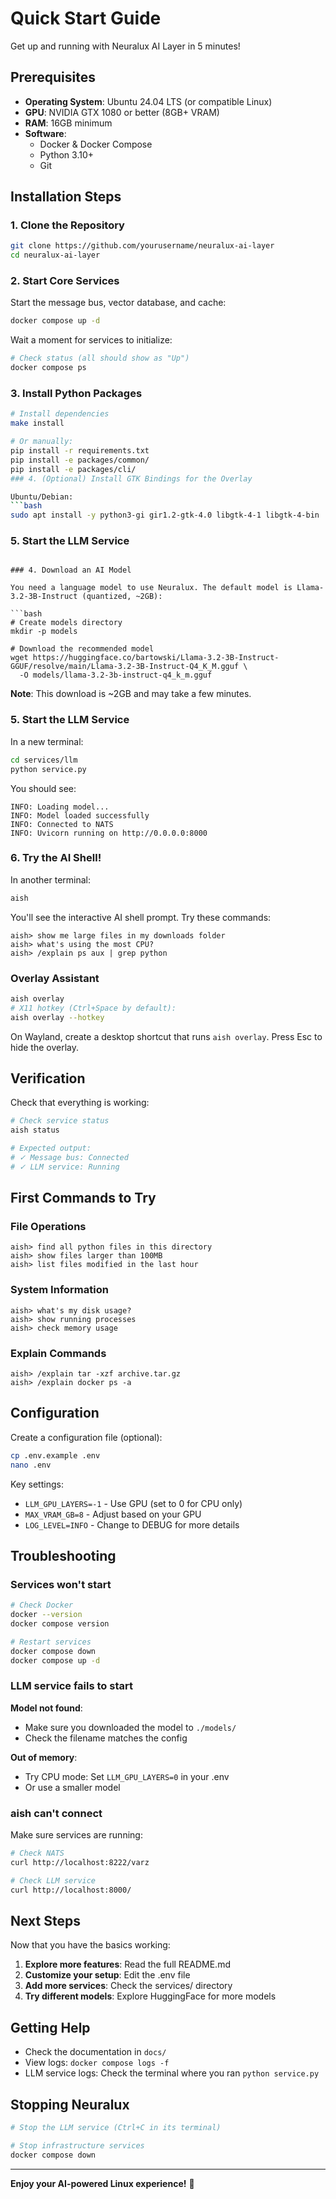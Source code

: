 # Quick Start Guide

Get up and running with Neuralux AI Layer in 5 minutes!

## Prerequisites

- **Operating System**: Ubuntu 24.04 LTS (or compatible Linux)
- **GPU**: NVIDIA GTX 1080 or better (8GB+ VRAM)
- **RAM**: 16GB minimum
- **Software**: 
  - Docker & Docker Compose
  - Python 3.10+
  - Git

## Installation Steps

### 1. Clone the Repository

```bash
git clone https://github.com/yourusername/neuralux-ai-layer
cd neuralux-ai-layer
```

### 2. Start Core Services

Start the message bus, vector database, and cache:

```bash
docker compose up -d
```

Wait a moment for services to initialize:

```bash
# Check status (all should show as "Up")
docker compose ps
```

### 3. Install Python Packages

```bash
# Install dependencies
make install

# Or manually:
pip install -r requirements.txt
pip install -e packages/common/
pip install -e packages/cli/
### 4. (Optional) Install GTK Bindings for the Overlay

Ubuntu/Debian:
```bash
sudo apt install -y python3-gi gir1.2-gtk-4.0 libgtk-4-1 libgtk-4-bin
```

### 5. Start the LLM Service
```

### 4. Download an AI Model

You need a language model to use Neuralux. The default model is Llama-3.2-3B-Instruct (quantized, ~2GB):

```bash
# Create models directory
mkdir -p models

# Download the recommended model
wget https://huggingface.co/bartowski/Llama-3.2-3B-Instruct-GGUF/resolve/main/Llama-3.2-3B-Instruct-Q4_K_M.gguf \
  -O models/llama-3.2-3b-instruct-q4_k_m.gguf
```

**Note**: This download is ~2GB and may take a few minutes.

### 5. Start the LLM Service

In a new terminal:

```bash
cd services/llm
python service.py
```

You should see:
```
INFO: Loading model...
INFO: Model loaded successfully
INFO: Connected to NATS
INFO: Uvicorn running on http://0.0.0.0:8000
```

### 6. Try the AI Shell!

In another terminal:

```bash
aish
```

You'll see the interactive AI shell prompt. Try these commands:

```
aish> show me large files in my downloads folder
aish> what's using the most CPU?
aish> /explain ps aux | grep python
```

### Overlay Assistant

```bash
aish overlay
# X11 hotkey (Ctrl+Space by default):
aish overlay --hotkey
```

On Wayland, create a desktop shortcut that runs `aish overlay`.
Press Esc to hide the overlay.

## Verification

Check that everything is working:

```bash
# Check service status
aish status

# Expected output:
# ✓ Message bus: Connected
# ✓ LLM service: Running
```

## First Commands to Try

### File Operations
```
aish> find all python files in this directory
aish> show files larger than 100MB
aish> list files modified in the last hour
```

### System Information
```
aish> what's my disk usage?
aish> show running processes
aish> check memory usage
```

### Explain Commands
```
aish> /explain tar -xzf archive.tar.gz
aish> /explain docker ps -a
```

## Configuration

Create a configuration file (optional):

```bash
cp .env.example .env
nano .env
```

Key settings:
- `LLM_GPU_LAYERS=-1` - Use GPU (set to 0 for CPU only)
- `MAX_VRAM_GB=8` - Adjust based on your GPU
- `LOG_LEVEL=INFO` - Change to DEBUG for more details

## Troubleshooting

### Services won't start

```bash
# Check Docker
docker --version
docker compose version

# Restart services
docker compose down
docker compose up -d
```

### LLM service fails to start

**Model not found**:
- Make sure you downloaded the model to `./models/`
- Check the filename matches the config

**Out of memory**:
- Try CPU mode: Set `LLM_GPU_LAYERS=0` in your .env
- Or use a smaller model

### aish can't connect

Make sure services are running:
```bash
# Check NATS
curl http://localhost:8222/varz

# Check LLM service
curl http://localhost:8000/
```

## Next Steps

Now that you have the basics working:

1. **Explore more features**: Read the full README.md
2. **Customize your setup**: Edit the .env file
3. **Add more services**: Check the services/ directory
4. **Try different models**: Explore HuggingFace for more models

## Getting Help

- Check the documentation in `docs/`
- View logs: `docker compose logs -f`
- LLM service logs: Check the terminal where you ran `python service.py`

## Stopping Neuralux

```bash
# Stop the LLM service (Ctrl+C in its terminal)

# Stop infrastructure services
docker compose down
```

---

**Enjoy your AI-powered Linux experience!** 🚀

